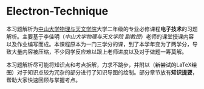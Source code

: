 # Electron-Technique
本习题解析为[中山大学物理与天文学院](https://spa.sysu.edu.cn/ "中山大学物理与天文学院")大学二年级的专业必修课程**电子技术**的习题解析。主要基于李佳明（*中山大学物理与天文学院 副教授*）老师的课堂授课内容以及作业编写而成。本课程原本为一门三学分的课，到了本学年变为了两学分，导致大量内容被压缩，不少同学反应难以跟上老师进度以及对于做题一筹莫解。

本习题解析尽可能将知识点和考点拆解，力求不跳步，并附以（~~新尝试的~~$\mathrm{LaTeX}$~~绘图~~）对于知识点较为冗杂的部分进行了知识导图的绘制。部分章节放有**知识提要**，帮助大家快速回顾与掌握考点。

